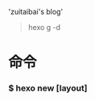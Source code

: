 'zuitaibai's blog'

> hexo g -d

# 命令
### $ hexo new [layout] <title> 或者手动进入source中copy and edit new page
    1. 如果没有设置 layout 的话，默认使用 _config.yml 中的 default_layout 参数代替。如果标题包含空格的话，请使用引号括起来
    2. hexo new page --path about/me "About me"： 创建一个 source/about/me.md 文件，同时 Front Matter 中的 title 为 "About me"

### $ hexo g/generate 生成静态文件
    参数-d/--deploy	文件生成后立即部署网站

### $ hexo publish [layout] <filename> 发表草稿

### $ hexo server 启动服务器。
    默认情况下，访问网址为： http://localhost:4000/

### $ hexo d/deploy 部署网站
    -g/--generate	部署之前预先生成静态文件

### $ hexo render <file1> [file2] ... 渲染文件
    渲染文件

### $ hexo clean 清除缓存文件 (db.json) 和已生成的静态文件 (public)
    在某些情况（尤其是更换主题后），如果发现您对站点的更改无论如何也不生效，您可能需要运行该命令

### $ hexo list <type> 列出网站资料

### $ hexo version 显示 Hexo 版本

### $ hexo --draft 显示 source/_drafts 文件夹中的草稿文章

# 布局（Layout）
    ｜ 布局 ｜ 路径 ｜
    ｜ ---- ｜ --- ｜
    ｜ post ｜ source/_posts ｜
    ｜ page ｜ source ｜
    ｜ draft ｜ source/_drafts ｜
